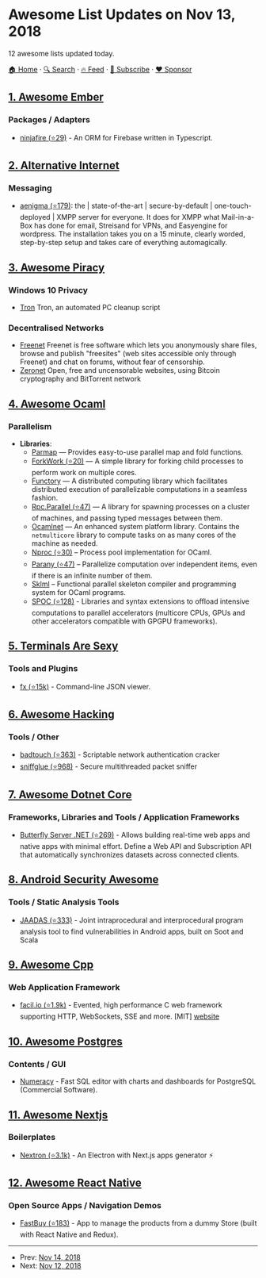 # Awesome List Updates on Nov 13, 2018

12 awesome lists updated today.

[🏠 Home](/README.md) · [🔍 Search](https://www.trackawesomelist.com/search/) · [🔥 Feed](https://www.trackawesomelist.com/rss.xml) · [📮 Subscribe](https://trackawesomelist.us17.list-manage.com/subscribe?u=d2f0117aa829c83a63ec63c2f&id=36a103854c) · [❤️  Sponsor](https://github.com/sponsors/theowenyoung)



## [1. Awesome Ember](/content/ember-community-russia/awesome-ember/README.md)

### Packages / Adapters

*   [ninjafire (⭐29)](https://github.com/lineupninja/ninjafire) - An ORM for Firebase written in Typescript.

## [2. Alternative Internet](/content/redecentralize/alternative-internet/README.md)

### Messaging

*   [aenigma (⭐179)](https://github.com/openspace42/aenigma/): the | state-of-the-art | secure-by-default | one-touch-deployed | XMPP server for everyone. It does for XMPP what Mail-in-a-Box has done for email, Streisand for VPNs, and Easyengine for wordpress.
    The installation takes you on a 15 minute, clearly worded, step-by-step setup and takes care of everything automagically.

## [3. Awesome Piracy](/content/Igglybuff/awesome-piracy/README.md)

### Windows 10 Privacy

*   [Tron](https://www.reddit.com/r/TronScript) Tron, an automated PC cleanup script

### Decentralised Networks

*   [Freenet](https://freenetproject.org) Freenet is free software which lets you anonymously share files, browse and publish "freesites" (web sites accessible only through Freenet) and chat on forums, without fear of censorship.
*   [Zeronet](https://zeronet.io/) Open, free and uncensorable websites, using Bitcoin cryptography and BitTorrent network

## [4. Awesome Ocaml](/content/ocaml-community/awesome-ocaml/README.md)

### Parallelism

*   **Libraries**:
    *   [Parmap](http://rdicosmo.github.io/parmap/) — Provides easy-to-use parallel map and fold functions.
    *   [ForkWork (⭐20)](https://github.com/mlin/forkwork) — A simple library for forking child processes to perform work on multiple cores.
    *   [Functory](http://functory.lri.fr/About.html) — A distributed computing library which facilitates distributed execution of parallelizable computations in a seamless fashion.
    *   [Rpc.Parallel (⭐47)](https://github.com/janestreet/rpc_parallel) — A library for spawning processes on a cluster of machines, and passing typed messages between them.
    *   [Ocamlnet](http://projects.camlcity.org/projects/ocamlnet.html) — An enhanced system platform library. Contains the `netmulticore` library to compute tasks on as many cores of the machine as needed.
    *   [Nproc (⭐30)](https://github.com/MyLifeLabs/nproc) – Process pool implementation for OCaml.
    *   [Parany (⭐47)](https://github.com/UnixJunkie/parany) – Parallelize computation over independent items, even if there is an infinite number of them.
    *   [Sklml](http://sklml.inria.fr) – Functional parallel skeleton compiler and programming system for OCaml programs.
    *   [SPOC (⭐128)](https://github.com/mathiasbourgoin/SPOC) - Libraries and syntax extensions to offload intensive computations to parallel accelerators (multicore CPUs, GPUs and other accelerators compatible with GPGPU frameworks).

## [5. Terminals Are Sexy](/content/k4m4/terminals-are-sexy/README.md)

### Tools and Plugins

*   [fx (⭐15k)](https://github.com/antonmedv/fx) - Command-line JSON viewer.

## [6. Awesome Hacking](/content/carpedm20/awesome-hacking/README.md)

### Tools / Other

*   [badtouch (⭐363)](https://github.com/kpcyrd/badtouch) - Scriptable network authentication cracker
*   [sniffglue (⭐968)](https://github.com/kpcyrd/sniffglue) - Secure multithreaded packet sniffer

## [7. Awesome Dotnet Core](/content/thangchung/awesome-dotnet-core/README.md)

### Frameworks, Libraries and Tools / Application Frameworks

*   [Butterfly Server .NET (⭐269)](https://github.com/firesharkstudios/butterfly-server-dotnet) - Allows building real-time web apps and native apps with minimal effort. Define a Web API and Subscription API that automatically synchronizes datasets across connected clients.

## [8. Android Security Awesome](/content/ashishb/android-security-awesome/README.md)

### Tools / Static Analysis Tools

*   [JAADAS (⭐333)](https://github.com/flankerhqd/JAADAS) - Joint intraprocedural and interprocedural program analysis tool to find vulnerabilities in Android apps, built on Soot and Scala

## [9. Awesome Cpp](/content/fffaraz/awesome-cpp/README.md)

### Web Application Framework

*   [facil.io (⭐1.9k)](https://github.com/boazsegev/facil.io) - Evented, high performance C web framework supporting HTTP, WebSockets, SSE and more. \[MIT] [website](http://facil.io)

## [10. Awesome Postgres](/content/dhamaniasad/awesome-postgres/README.md)

### Contents / GUI

*   [Numeracy](https://numeracy.co/) - Fast SQL editor with charts and dashboards for PostgreSQL (Commercial Software).

## [11. Awesome Nextjs](/content/unicodeveloper/awesome-nextjs/README.md)

### Boilerplates

*   [Nextron (⭐3.1k)](https://github.com/saltyshiomix/nextron) - An Electron with Next.js apps generator ⚡

## [12. Awesome React Native](/content/jondot/awesome-react-native/README.md)

### Open Source Apps / Navigation Demos

*   [FastBuy (⭐183)](https://github.com/Bruno-Furtado/fastbuy-app) - App to manage the products from a dummy Store (built with React Native and Redux).

---

- Prev: [Nov 14, 2018](/content/2018/11/14/README.md)
- Next: [Nov 12, 2018](/content/2018/11/12/README.md)